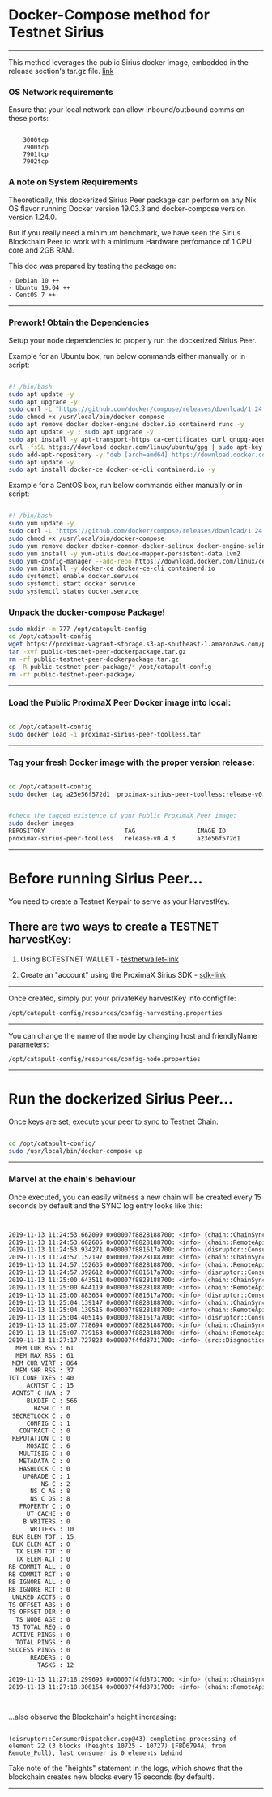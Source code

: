 # Docker-Compose method for Testnet Sirius
---
This method leverages the public Sirius docker image, embedded in the release section's tar.gz file. [link](https://github.com/proximax-storage/vagrant-testnet-sirius-peernode/releases/tag/release-v0.4.3)



### OS Network requirements
Ensure that your local network can allow inbound/outbound comms on these ports:
```

    3000tcp
    7900tcp
    7901tcp
    7902tcp
```


### A note on System Requirements
Theoretically, this dockerized Sirius Peer package can perform on any Nix OS flavor running Docker version 19.03.3 and docker-compose version version 1.24.0.

But if you really need a minimum benchmark, we have seen the  Sirius Blockchain Peer to work with a minimum Hardware perfomance of   1 CPU core and 2GB RAM.

This doc was prepared by testing the package on:
```
- Debian 10 ++
- Ubuntu 19.04 ++
- CentOS 7 ++

```
---

### Prework! Obtain the Dependencies
Setup your node dependencies to properly run the dockerized Sirius Peer.

Example for an Ubuntu box, run below commands either manually or in script:
```bash

#! /bin/bash
sudo apt update -y
sudo apt upgrade -y
sudo curl -L "https://github.com/docker/compose/releases/download/1.24.0/docker-compose-$(uname -s)-$(uname -m)" -o /usr/local/bin/docker-compose
sudo chmod +x /usr/local/bin/docker-compose
sudo apt remove docker docker-engine docker.io containerd runc -y
sudo apt update -y ; sudo apt upgrade -y
sudo apt install -y apt-transport-https ca-certificates curl gnupg-agent software-properties-common
curl -fsSL https://download.docker.com/linux/ubuntu/gpg | sudo apt-key add - && sudo apt-key fingerprint 0EBFCD88
sudo add-apt-repository -y "deb [arch=amd64] https://download.docker.com/linux/ubuntu $(lsb_release -cs) stable"
sudo apt update -y
sudo apt install docker-ce docker-ce-cli containerd.io -y

```

Example for a CentOS box, run below commands either manually or in script:
```bash

#! /bin/bash
sudo yum update -y
sudo curl -L "https://github.com/docker/compose/releases/download/1.24.0/docker-compose-$(uname -s)-$(uname -m)" -o /usr/local/bin/docker-compose
sudo chmod +x /usr/local/bin/docker-compose
sudo yum remove docker docker-common docker-selinux docker-engine-selinux docker-engine docker-ce
sudo yum install -y yum-utils device-mapper-persistent-data lvm2
sudo yum-config-manager --add-repo https://download.docker.com/linux/centos/docker-ce.repo
sudo yum install -y docker-ce docker-ce-cli containerd.io
sudo systemctl enable docker.service
sudo systemctl start docker.service
sudo systemctl status docker.service

```

### Unpack the docker-compose Package!

```bash
sudo mkdir -m 777 /opt/catapult-config
cd /opt/catapult-config
wget https://proximax-vagrant-storage.s3-ap-southeast-1.amazonaws.com/public-testnet-peer-dockerpackage.tar.gz
tar -xvf public-testnet-peer-dockerpackage.tar.gz
rm -rf public-testnet-peer-dockerpackage.tar.gz
cp -R public-testnet-peer-package/* /opt/catapult-config
rm -rf public-testnet-peer-package/

```

---

### Load the Public ProximaX Peer Docker image into local:
```bash

cd /opt/catapult-config
sudo docker load -i proximax-sirius-peer-toolless.tar

```

---





### Tag your fresh  Docker image with the proper version release:
```bash

cd /opt/catapult-config
sudo docker tag a23e56f572d1  proximax-sirius-peer-toolless:release-v0.4.3


#check the tagged existence of your Public ProximaX Peer image:
sudo docker images
REPOSITORY                      TAG                 IMAGE ID            
proximax-sirius-peer-toolless   release-v0.4.3      a23e56f572d1        

```
---








# Before running Sirius Peer...
You need to create a Testnet Keypair to serve as your HarvestKey.

There are two ways to create a TESTNET harvestKey:
---

1. Using BCTESTNET WALLET - [testnetwallet-link](https://bctestnetwallet.xpxsirius.io/)

2. Create an "account" using the ProximaX Sirius SDK - [sdk-link](https://bcdocs.xpxsirius.io/docs/guides/account/creating-and-opening-an-account/)

---

Once created, simply put your privateKey harvestKey into configfile:
```
/opt/catapult-config/resources/config-harvesting.properties
```

---

You can change the name of the node by changing host and friendlyName parameters:
```
/opt/catapult-config/resources/config-node.properties
```

---

# Run the dockerized Sirius Peer...
Once keys are set, execute your peer to sync to Testnet Chain:
```bash

cd /opt/catapult-config/
sudo /usr/local/bin/docker-compose up

```


---







### Marvel at the chain's behaviour
Once executed, you can easily witness a new chain will be created every 15 seconds by default and the SYNC log entry looks like this:
```bash


2019-11-13 11:24:53.662099 0x00007f8828188700: <info> (chain::ChainSynchronizer.cpp@207) peer returned 400 blocks (heights 1202 - 1601) 
2019-11-13 11:24:53.662605 0x00007f8828188700: <info> (chain::RemoteApiForwarder.h@66) completed 'synchronizer task' (tier1B-mainnet-chain-peer8 @ proioxis.brimstone.xpxsirius.io:7900) with result Success 
2019-11-13 11:24:53.934271 0x00007f881617a700: <info> (disruptor::ConsumerDispatcher.cpp@43) completing processing of element 3 (400 blocks (heights 1202 - 1601) [CE595B87] from Remote_Pull), last consumer is 0 elements behind 
2019-11-13 11:24:57.152197 0x00007f8828188700: <info> (chain::ChainSynchronizer.cpp@207) peer returned 400 blocks (heights 1602 - 2001) 
2019-11-13 11:24:57.152635 0x00007f8828188700: <info> (chain::RemoteApiForwarder.h@66) completed 'synchronizer task' (tier1a-mainnet-chain-peer3 @ omicronlyrae.brimstone.xpxsirius.io:7900) with result Success 
2019-11-13 11:24:57.392612 0x00007f881617a700: <info> (disruptor::ConsumerDispatcher.cpp@43) completing processing of element 4 (400 blocks (heights 1602 - 2001) [DC6021C9] from Remote_Pull), last consumer is 0 elements behind 
2019-11-13 11:25:00.643511 0x00007f8828188700: <info> (chain::ChainSynchronizer.cpp@207) peer returned 400 blocks (heights 2002 - 2401) 
2019-11-13 11:25:00.644119 0x00007f8828188700: <info> (chain::RemoteApiForwarder.h@66) completed 'synchronizer task' (tier1a-mainnet-chain-peer3 @ omicronlyrae.brimstone.xpxsirius.io:7900) with result Success 
2019-11-13 11:25:00.883634 0x00007f881617a700: <info> (disruptor::ConsumerDispatcher.cpp@43) completing processing of element 5 (400 blocks (heights 2002 - 2401) [4462893B] from Remote_Pull), last consumer is 0 elements behind 
2019-11-13 11:25:04.139147 0x00007f8828188700: <info> (chain::ChainSynchronizer.cpp@207) peer returned 400 blocks (heights 2402 - 2801) 
2019-11-13 11:25:04.139515 0x00007f8828188700: <info> (chain::RemoteApiForwarder.h@66) completed 'synchronizer task' (tier1B-mainnet-chain-peer10 @ acallaris.brimstone.xpxsirius.io:7900) with result Success 
2019-11-13 11:25:04.405145 0x00007f881617a700: <info> (disruptor::ConsumerDispatcher.cpp@43) completing processing of element 6 (400 blocks (heights 2402 - 2801) [DEE28CC8] from Remote_Pull), last consumer is 0 elements behind 
2019-11-13 11:25:07.778694 0x00007f8828188700: <info> (chain::ChainSynchronizer.cpp@207) peer returned 400 blocks (heights 2802 - 3201) 
2019-11-13 11:25:07.779163 0x00007f8828188700: <info> (chain::RemoteApiForwarder.h@66) completed 'synchronizer task' (tier1B-mainnet-chain-peer8 @ proioxis.brimstone.xpxsirius.io:7900) with result Success 
2019-11-13 11:27:17.727823 0x00007f4fd8731700: <info> (src::DiagnosticsService.cpp@39) --- current counter values ---
  MEM CUR RSS : 61
  MEM MAX RSS : 61
 MEM CUR VIRT : 864
  MEM SHR RSS : 37
TOT CONF TXES : 40
     ACNTST C : 15
 ACNTST C HVA : 7
     BLKDIF C : 566
       HASH C : 0
 SECRETLOCK C : 0
     CONFIG C : 1
   CONTRACT C : 0
 REPUTATION C : 0
     MOSAIC C : 6
   MULTISIG C : 0
   METADATA C : 0
   HASHLOCK C : 0
    UPGRADE C : 1
         NS C : 2
      NS C AS : 8
      NS C DS : 8
   PROPERTY C : 0
     UT CACHE : 0
    B WRITERS : 0
      WRITERS : 10
 BLK ELEM TOT : 15
 BLK ELEM ACT : 0
  TX ELEM TOT : 0
  TX ELEM ACT : 0
RB COMMIT ALL : 0
RB COMMIT RCT : 0
RB IGNORE ALL : 0
RB IGNORE RCT : 0
 UNLKED ACCTS : 0
TS OFFSET ABS : 0
TS OFFSET DIR : 0
  TS NODE AGE : 0
 TS TOTAL REQ : 0
 ACTIVE PINGS : 0
  TOTAL PINGS : 0
SUCCESS PINGS : 0
      READERS : 0
        TASKS : 12 

2019-11-13 11:27:18.299695 0x00007f4fd8731700: <info> (chain::ChainSynchronizer.cpp@207) peer returned 400 blocks (heights 16402 - 16801) 
2019-11-13 11:27:18.300154 0x00007f4fd8731700: <info> (chain::RemoteApiForwarder.h@66) completed 'synchronizer task' (tier1B-mainnet-chain-peer8 @ proioxis.brimstone.xpxsirius.io:7900) with result Success 




```



...also observe the Blockchain's height increasing:
```

(disruptor::ConsumerDispatcher.cpp@43) completing processing of element 22 (3 blocks (heights 10725 - 10727) [FBD6794A] from Remote_Pull), last consumer is 0 elements behind 
```


Take note of the "heights" statement in the logs, which shows that the blockchain creates new blocks every 15 seconds (by default).


---


